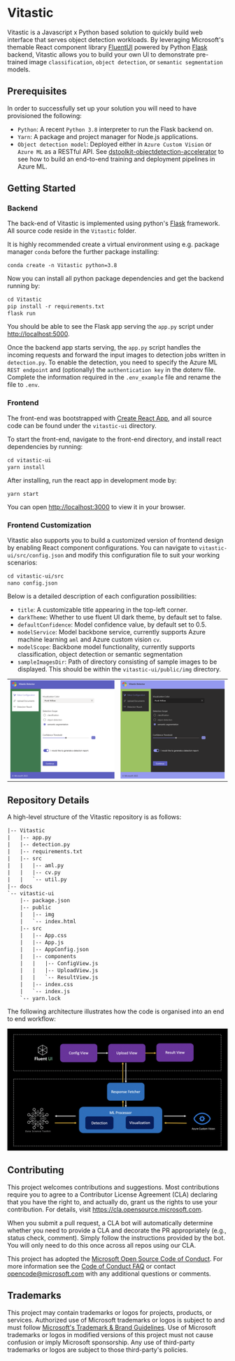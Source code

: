 # Vitastic

Vitastic is a Javascript x Python based solution to quickly build web interface that serves object detection
workloads. By leveraging Microsoft's themable React component library [FluentUI](https://fluentsite.z22.web.core.windows.net/0.60.1) 
powered by Python [Flask](https://flask.palletsprojects.com) backend, Vitastic allows you to build your own UI to demonstrate
pre-trained image `classification`, `object detection`, or `semantic segmentation` models.


## Prerequisites
In order to successfully set up your solution you will need to have provisioned the following:

* `Python`: A recent `Python 3.8` interpreter to run the Flask backend on.
* `Yarn`: A package and project manager for Node.js applications.
* `Object detection model`: Deployed either in `Azure Custom Vision` or `Azure ML` as a RESTful API.
See [dstoolkit-objectdetection-accelerator](https://github.com/microsoft/dstoolkit-objectdetection-tensorflow-azureml) 
to see how to build an end-to-end training and deployment pipelines in Azure ML.


## Getting Started
### Backend
The back-end of Vitastic is implemented using python's [Flask](https://flask.palletsprojects.com) framework. All 
source code reside in the `Vitastic` folder. 

It is highly recommended create a virtual environment using e.g. package manager `conda` before the further package installing:
```
conda create -n Vitastic python=3.8
```
Now you can install all python package dependencies and get the backend running by:
```
cd Vitastic
pip install -r requirements.txt
flask run
```
You should be able to see the Flask app serving the `app.py` script under [http://localhost:5000](http://localhost:5000).

Once the backend app starts serving, the `app.py` script handles the incoming requests and forward the input images to 
detection jobs written in `detection.py`. To enable the detection, you need to specify the Azure ML `REST endpoint` and
(optionally) the `authentication key` in the dotenv file. Complete the information required in the `.env_example` file 
and rename the file to `.env`.

### Frontend
The front-end was bootstrapped with [Create React App](https://github.com/facebook/create-react-app), and all source code
can be found under the `vitastic-ui` directory. 

To start the front-end, navigate to the front-end directory, and install react dependencies by running:
```
cd vitastic-ui
yarn install
```
After installing, run the react app in development mode by:
```
yarn start
```
You can open [http://localhost:3000](http://localhost:3000) to view it in your browser.

### Frontend Customization
Vitastic also supports you to build a customized version of frontend design by enabling React component configurations.
You can navigate to `vitastic-ui/src/config.json` and modify this configuration file to suit your working scenarios:
```
cd vitastic-ui/src
nano config.json
```

Below is a detailed description of each configuration possibilities:
* `title`: A customizable title appearing in the top-left corner.
* `darkTheme`: Whether to use fluent UI dark theme, by default set to false.
* `defaultConfidence`: Model confidence value, by default set to 0.5.
* `modelService`: Model backbone service, currently supports Azure machine learning `aml` and Azure custom vision `cv`.
* `modelScope`: Backbone model functionality, currently supports classification, object detection or semantic segmentation
* `sampleImagesDir`: Path of directory consisting of sample images to be displayed. This should be within the `vitastic-ui/public/img` directory.

<table><tr>
<td> <img src="./docs/light_theme.jpg" alt="Drawing" /> </td>
<td> <img src="./docs/dark_theme.jpg" alt="Drawing" /> </td>
</tr></table>

## Repository Details 
A high-level structure of the Vitastic repository is as follows:
```
|-- Vitastic
|   |-- app.py
|   |-- detection.py
|   |-- requirements.txt
|   |-- src
|   |   |-- aml.py
|   |   |-- cv.py
|   |   `-- util.py
|-- docs
`-- vitastic-ui
	|-- package.json
    |-- public
    |   |-- img
    |   `-- index.html
    |-- src
    |   |-- App.css
    |   |-- App.js
    |   |-- AppConfig.json
    |   |-- components
    |   |   |-- ConfigView.js
    |   |   |-- UploadView.js
    |   |   `-- ResultView.js
    |   |-- index.css
    |   `-- index.js
    `-- yarn.lock
```

The following architecture illustrates how the code is organised into an end to end workflow:

![drawing](./docs/architecture.jpg)




## Contributing

This project welcomes contributions and suggestions.  Most contributions require you to agree to a
Contributor License Agreement (CLA) declaring that you have the right to, and actually do, grant us
the rights to use your contribution. For details, visit https://cla.opensource.microsoft.com.

When you submit a pull request, a CLA bot will automatically determine whether you need to provide
a CLA and decorate the PR appropriately (e.g., status check, comment). Simply follow the instructions
provided by the bot. You will only need to do this once across all repos using our CLA.

This project has adopted the [Microsoft Open Source Code of Conduct](https://opensource.microsoft.com/codeofconduct/).
For more information see the [Code of Conduct FAQ](https://opensource.microsoft.com/codeofconduct/faq/) or
contact [opencode@microsoft.com](mailto:opencode@microsoft.com) with any additional questions or comments.

## Trademarks

This project may contain trademarks or logos for projects, products, or services. Authorized use of Microsoft 
trademarks or logos is subject to and must follow 
[Microsoft's Trademark & Brand Guidelines](https://www.microsoft.com/en-us/legal/intellectualproperty/trademarks/usage/general).
Use of Microsoft trademarks or logos in modified versions of this project must not cause confusion or imply Microsoft sponsorship.
Any use of third-party trademarks or logos are subject to those third-party's policies.
